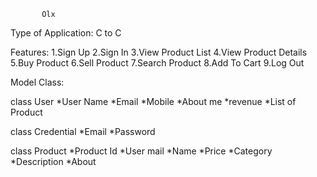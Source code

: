            Olx

Type of Application: C to C

Features:
           1.Sign Up
           2.Sign In
           3.View Product List
           4.View Product Details 
           5.Buy Product
           6.Sell Product
           7.Search Product
           8.Add To Cart
           9.Log Out


Model Class:

class User
           *User Name
           *Email
           *Mobile
           *About me
           *revenue
           *List of Product

class Credential
           *Email
           *Password

class Product
           *Product Id
           *User mail
           *Name
           *Price 
           *Category
           *Description
           *About
